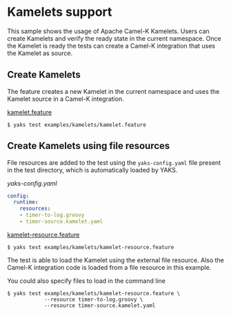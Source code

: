 # Kamelets support

This sample shows the usage of Apache Camel-K Kamelets. Users can create Kamelets and verify the ready state
in the current namespace. Once the Kamelet is ready the tests can create a Camel-K integration that uses the Kamelet as source.

## Create Kamelets

The feature creates a new Kamelet in the current namespace and uses the Kamelet source in a
Camel-K integration.

[kamelet.feature](kamelet.feature)
```shell script
$ yaks test examples/kamelets/kamelet.feature
```

## Create Kamelets using file resources

File resources are added to the test using the `yaks-config.yaml` file present in the test directory, which is automatically loaded by YAKS.

*yaks-config.yaml*
```yaml
config:
  runtime:
    resources:
    - timer-to-log.groovy 
    - timer-source.kamelet.yaml 
```


[kamelet-resource.feature](kamelet-resource.feature)
```shell script
$ yaks test examples/kamelets/kamelet-resource.feature
```             

The test is able to load the Kamelet using the external file resource. Also the Camel-K integration code
is loaded from a file resource in this example.

You could also specify files to load in the command line

```shell script
$ yaks test examples/kamelets/kamelet-resource.feature \
            --resource timer-to-log.groovy \
            --resource timer-source.kamelet.yaml
``` 
